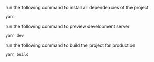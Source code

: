run the following command to install all dependencies of the project
```
yarn
```

run the following command to preview development server
```
yarn dev
```

run the following command to build the project for production
```
yarn build
```